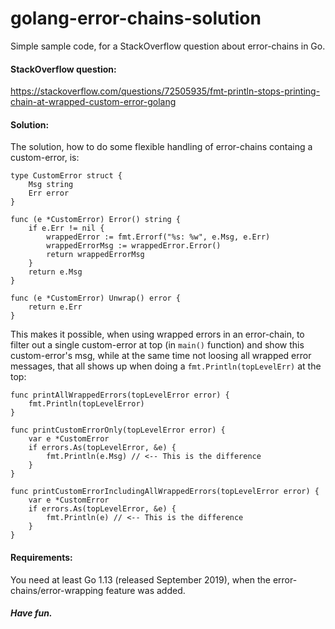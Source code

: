 # golang-error-chains-solution
Simple sample code, for a StackOverflow question about error-chains in Go.

#### StackOverflow question:
https://stackoverflow.com/questions/72505935/fmt-println-stops-printing-chain-at-wrapped-custom-error-golang

#### Solution:
The solution, how to do some flexible handling of error-chains containg a custom-error, is:
```golang
type CustomError struct {
	Msg string
	Err error
}

func (e *CustomError) Error() string {
	if e.Err != nil {
		wrappedError := fmt.Errorf("%s: %w", e.Msg, e.Err)
		wrappedErrorMsg := wrappedError.Error()
		return wrappedErrorMsg
	}
	return e.Msg
}

func (e *CustomError) Unwrap() error {
	return e.Err
}
```

This makes it possible, when using wrapped errors in an error-chain, to filter out a single custom-error at top (in `main()` function) and show this custom-error's msg, while at the same time not loosing all wrapped error messages, that all shows up when doing a `fmt.Println(topLevelErr)` at the top:
```golang
func printAllWrappedErrors(topLevelError error) {
	fmt.Println(topLevelError)
}

func printCustomErrorOnly(topLevelError error) {
	var e *CustomError
	if errors.As(topLevelError, &e) {
		fmt.Println(e.Msg) // <-- This is the difference
	}
}

func printCustomErrorIncludingAllWrappedErrors(topLevelError error) {
	var e *CustomError
	if errors.As(topLevelError, &e) {
		fmt.Println(e) // <-- This is the difference
	}
}
```

#### Requirements:
You need at least Go 1.13 (released September 2019), when the error-chains/error-wrapping feature was added.

##### Have fun.
